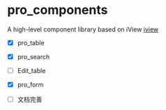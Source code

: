 # pro_components
A high-level component library based on iView
[iview](https://www.iviewui.com/)

- [x] pro_table

- [x] pro_search
  
- [ ] Edit_table

- [x] pro_form

- [ ] 文档完善
